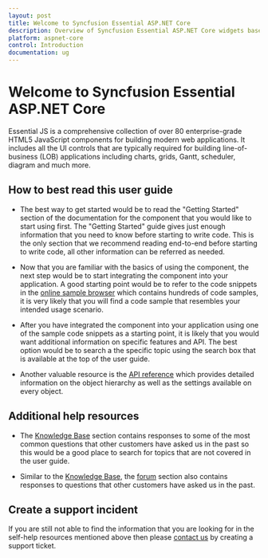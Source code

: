 ```yaml
---
layout: post
title: Welcome to Syncfusion Essential ASP.NET Core
description: Overview of Syncfusion Essential ASP.NET Core widgets based on HTML5 and jQuery.
platform: aspnet-core 
control: Introduction
documentation: ug
---
```


# Welcome to Syncfusion Essential ASP.NET Core

Essential JS is a comprehensive collection of over 80 enterprise-grade HTML5 JavaScript components for building modern web applications. It includes all the UI controls that are typically required for building line-of-business (LOB) applications including charts, grids, Gantt, scheduler, diagram and much more.   

## How to best read this user guide

* The best way to get started would be to read the "Getting Started" section of the documentation for the component that you would like to start using first. The "Getting Started" guide gives just enough information that you need to know before starting to write code. This is the only section that we recommend reading end-to-end before starting to write code, all other information can be referred as needed.

* Now that you are familiar with the basics of using the component, the next step would be to start integrating the component into your application. A good starting point would be to refer to the code snippets in the [online sample browser](http://aspnetcore.syncfusion.com/) which contains hundreds of code samples, it is very likely that you will find a code sample that resembles your intended usage scenario. 

* After you have integrated the component into your application using one of the sample code snippets as a starting point, it is likely that you would want additional information on specific features and API. The best option would be to search a the specific topic using the search box that is available at the top of the user guide.

* Another valuable resource is the [API reference](https://help.syncfusion.com/cr/aspnet-core/ej) which provides detailed information on the object hierarchy as well as the settings available on every object.

## Additional help resources

* The [Knowledge Base](https://www.syncfusion.com/kb/aspnetcore) section contains responses to some of the most common questions that other customers have asked us in the past so this would be a good place to search for topics that are not covered in the user guide.

* Similar to the [Knowledge Base](http://www.syncfusion.com/kb/aspnetcore), the [forum](https://www.syncfusion.com/forums/aspnetcore) section also contains responses to questions that other customers have asked us in the past.

## Create a support incident

If you are still not able to find the information that you are looking for in the self-help resources mentioned above then please [contact us](http://www.syncfusion.com/support/) by creating a support ticket.

